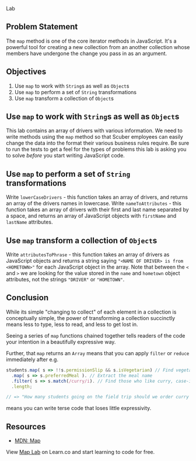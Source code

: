  Lab

## Problem Statement

The `map` method is one of the core iterator methods in JavaScript. It's a
powerful tool for creating a new collection from an another collection whose
members have undergone the change you pass in as an argument.

## Objectives

1. Use `map` to work with `String`s as well as `Object`s
2. Use `map` to perform a set of `String`  transformations
3. Use `map` transform a collection of `Object`s

## Use `map` to work with `String`s as well as `Object`s

This lab contains an array of drivers with various information. We need to
write methods using the `map` method so that Scuber employees can easily change
the data into the format their various business rules require. Be sure to run
the tests to get a feel for the types of problems this lab is asking you to
solve _before_ you start writing JavaScript code.

## Use `map` to perform a set of `String`  transformations

Write `lowerCaseDrivers` - this function takes an array of drivers, and returns an array of the drivers names in lowercase.
Write `nameToAttributes` - this function takes an array of drivers with their first and last name separated by a space, and returns an array of JavaScript objects with `firstName` and `lastName` attributes.

## Use `map` transform a collection of `Object`s

Write `attributesToPhrase` - this function takes an array of drivers as JavaScript objects and returns a string saying `"<NAME OF DRIVER> is from <HOMETOWN>"` for each JavaScript object in the array. Note that between the `<` and `>` we are looking for the value stored in the `name` and `hometown` object attributes, not the strings `"DRIVER"` or `"HOMETOWN"`.

## Conclusion

While its simple "changing to collect" of each element in a collection is
conceptually simple, the power of transforming a collection succinctly means
less to type, less to read, and less to get lost in.

Seeing a series of `map` functions chained together tells readers of the code
your intention in a beautifully expressive way.

Further, that `map` returns an `Array` means that you can apply `filter` or
`reduce` immediately after e.g.

```js
students.map( s => !!s.permissionSlip && s.isVegetarian) // Find vegetarians w/ permission slips on file
  .map( s => s.preferredMeal ). // Extract the meal name
  .filter( s => s.match(/curry/i). // Find those who like curry, case-insensitive
  .length;

// => "How many students going on the field trip should we order curry for?"
```

means you can write terse code that loses little expressivity.

## Resources

- [MDN: Map](https://developer.mozilla.org/en-US/docs/Web/JavaScript/Reference/Global_Objects/Array/map)

<p class='util--hide'>View <a href='https://learn.co/lessons/js-looping-and-iteration-map-lab'>Map Lab</a> on Learn.co and start learning to code for free.</p>
